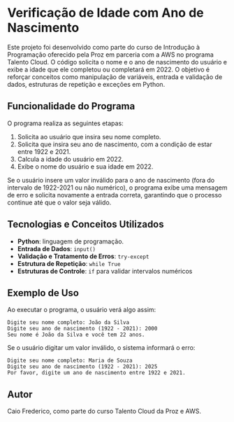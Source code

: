 # Verificação de Idade com Ano de Nascimento

Este projeto foi desenvolvido como parte do curso de Introdução à Programação oferecido pela Proz em parceria com a AWS no programa Talento Cloud. O código solicita o nome e o ano de nascimento do usuário e exibe a idade que ele completou ou completará em 2022. O objetivo é reforçar conceitos como manipulação de variáveis, entrada e validação de dados, estruturas de repetição e exceções em Python.

## Funcionalidade do Programa

O programa realiza as seguintes etapas:
1. Solicita ao usuário que insira seu nome completo.
2. Solicita que insira seu ano de nascimento, com a condição de estar entre 1922 e 2021.
3. Calcula a idade do usuário em 2022.
4. Exibe o nome do usuário e sua idade em 2022.

Se o usuário insere um valor inválido para o ano de nascimento (fora do intervalo de 1922-2021 ou não numérico), o programa exibe uma mensagem de erro e solicita novamente a entrada correta, garantindo que o processo continue até que o valor seja válido.

## Tecnologias e Conceitos Utilizados

- **Python**: linguagem de programação.
- **Entrada de Dados**: `input()`
- **Validação e Tratamento de Erros**: `try-except`
- **Estrutura de Repetição**: `while True`
- **Estruturas de Controle**: `if` para validar intervalos numéricos

## Exemplo de Uso

Ao executar o programa, o usuário verá algo assim:

```plaintext
Digite seu nome completo: João da Silva
Digite seu ano de nascimento (1922 - 2021): 2000
Seu nome é João da Silva e você tem 22 anos.
```

Se o usuário digitar um valor inválido, o sistema informará o erro:

```plaintext
Digite seu nome completo: Maria de Souza
Digite seu ano de nascimento (1922 - 2021): 2025
Por favor, digite um ano de nascimento entre 1922 e 2021.
```

## Autor

Caio Frederico, como parte do curso Talento Cloud da Proz e AWS.
